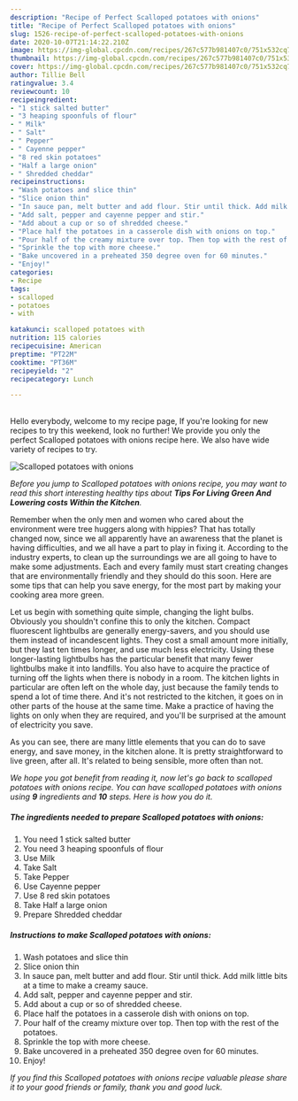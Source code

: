 ```yaml
---
description: "Recipe of Perfect Scalloped potatoes with onions"
title: "Recipe of Perfect Scalloped potatoes with onions"
slug: 1526-recipe-of-perfect-scalloped-potatoes-with-onions
date: 2020-10-07T21:14:22.210Z
image: https://img-global.cpcdn.com/recipes/267c577b981407c0/751x532cq70/scalloped-potatoes-with-onions-recipe-main-photo.jpg
thumbnail: https://img-global.cpcdn.com/recipes/267c577b981407c0/751x532cq70/scalloped-potatoes-with-onions-recipe-main-photo.jpg
cover: https://img-global.cpcdn.com/recipes/267c577b981407c0/751x532cq70/scalloped-potatoes-with-onions-recipe-main-photo.jpg
author: Tillie Bell
ratingvalue: 3.4
reviewcount: 10
recipeingredient:
- "1 stick salted butter"
- "3 heaping spoonfuls of flour"
- " Milk"
- " Salt"
- " Pepper"
- " Cayenne pepper"
- "8 red skin potatoes"
- "Half a large onion"
- " Shredded cheddar"
recipeinstructions:
- "Wash potatoes and slice thin"
- "Slice onion thin"
- "In sauce pan, melt butter and add flour. Stir until thick. Add milk little bits at a time to make a creamy sauce."
- "Add salt, pepper and cayenne pepper and stir."
- "Add about a cup or so of shredded cheese."
- "Place half the potatoes in a casserole dish with onions on top."
- "Pour half of the creamy mixture over top. Then top with the rest of the potatoes."
- "Sprinkle the top with more cheese."
- "Bake uncovered in a preheated 350 degree oven for 60 minutes."
- "Enjoy!"
categories:
- Recipe
tags:
- scalloped
- potatoes
- with

katakunci: scalloped potatoes with 
nutrition: 115 calories
recipecuisine: American
preptime: "PT22M"
cooktime: "PT36M"
recipeyield: "2"
recipecategory: Lunch

---
```

<br>
Hello everybody, welcome to my recipe page, If you're looking for new recipes to try this weekend, look no further! We provide you only the perfect Scalloped potatoes with onions recipe here. We also have wide variety of recipes to try.
<br>


![Scalloped potatoes with onions](https://img-global.cpcdn.com/recipes/267c577b981407c0/751x532cq70/scalloped-potatoes-with-onions-recipe-main-photo.jpg)

<i>Before you jump to Scalloped potatoes with onions recipe, you may want to read this short interesting healthy tips about 
<strong>Tips For Living Green And Lowering costs Within the Kitchen</strong>.</i>
</br>

Remember when the only men and women who cared about the environment were tree huggers along with hippies? That has totally changed now, since we all apparently have an awareness that the planet is having difficulties, and we all have a part to play in fixing it. According to the industry experts, to clean up the surroundings we are all going to have to make some adjustments. Each and every family must start creating changes that are environmentally friendly and they should do this soon. Here are some tips that can help you save energy, for the most part by making your cooking area more green.

Let us begin with something quite simple, changing the light bulbs. Obviously you shouldn't confine this to only the kitchen. Compact fluorescent lightbulbs are generally energy-savers, and you should use them instead of incandescent lights. They cost a small amount more initially, but they last ten times longer, and use much less electricity. Using these longer-lasting lightbulbs has the particular benefit that many fewer lightbulbs make it into landfills. You also have to acquire the practice of turning off the lights when there is nobody in a room. The kitchen lights in particular are often left on the whole day, just because the family tends to spend a lot of time there. And it's not restricted to the kitchen, it goes on in other parts of the house at the same time. Make a practice of having the lights on only when they are required, and you'll be surprised at the amount of electricity you save.

As you can see, there are many little elements that you can do to save energy, and save money, in the kitchen alone. It is pretty straightforward to live green, after all. It's related to being sensible, more often than not.


<i>We hope you got benefit from reading it, now let's go back to scalloped potatoes with onions recipe. You can have scalloped potatoes with onions using <strong>9</strong> ingredients and <strong>10</strong> steps. Here is how you do it.
</i>

##### The ingredients needed to prepare Scalloped potatoes with onions:

1. You need 1 stick salted butter
1. You need 3 heaping spoonfuls of flour
1. Use  Milk
1. Take  Salt
1. Take  Pepper
1. Use  Cayenne pepper
1. Use 8 red skin potatoes
1. Take Half a large onion
1. Prepare  Shredded cheddar


##### Instructions to make Scalloped potatoes with onions:

1. Wash potatoes and slice thin
1. Slice onion thin
1. In sauce pan, melt butter and add flour. Stir until thick. Add milk little bits at a time to make a creamy sauce.
1. Add salt, pepper and cayenne pepper and stir.
1. Add about a cup or so of shredded cheese.
1. Place half the potatoes in a casserole dish with onions on top.
1. Pour half of the creamy mixture over top. Then top with the rest of the potatoes.
1. Sprinkle the top with more cheese.
1. Bake uncovered in a preheated 350 degree oven for 60 minutes.
1. Enjoy!


<i>If you find this Scalloped potatoes with onions recipe valuable please share it to your good friends or family, thank you and good luck.</i>
